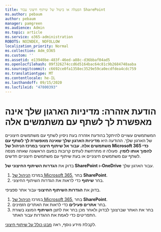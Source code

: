 ```yaml
---
title: הפעלה או ביטול של שיתוף חיצוני עבור SharePoint
ms.author: pebaum
author: pebaum
manager: pamgreen
ms.audience: Admin
ms.topic: article
ms.service: o365-administration
ROBOTS: NOINDEX, NOFOLLOW
localization_priority: Normal
ms.collection: Adm_O365
ms.custom: ''
ms.assetid: e13940be-483f-46ed-a88c-d36bbaf04ad5
ms.openlocfilehash: 09f326274ccd6d5164bac64c81c9b2684748aaba
ms.sourcegitcommit: c6692ce0fa1358ec3529e59ca0ecdfdea4cdc759
ms.translationtype: MT
ms.contentlocale: he-IL
ms.lasthandoff: 09/15/2020
ms.locfileid: "47800393"
---
```

# <a name="warning-message-your-organizations-policies-dont-allow-you-to-share-with-these-users"></a>הודעת אזהרה: מדיניות הארגון שלך אינה מאפשרת לך לשתף עם משתמשים אלה

המשתמשים עשויים להיתקל בהודעת אזהרה בעת ניסיון לשתף עם משתמשים חיצוניים של הארגון שלך. ההודעה היא **מדיניות הארגון שלך שאינה מאפשרת לך לשתף עם משתמשים אלה. עבור אל שיתוף חיצוני במרכז הניהול של Microsoft 365 כדי להפוך אותו לזמין**. פעולה זו מתרחשת לעתים קרובות בפעם הראשונה שאתה מנסה לשתף עם משתמשים חיצוניים או בעת שיתוף עם משתמשים חיצוניים חדשים.

בדוק את **הגדרות השיתוף החיצוני של SharePoint ו-OneDrive** עבור הארגון שלך.

1. במרכז [הניהול של Microsoft 365](https://admin.microsoft.com/AdminPortal/Home#/homepage">https://admin.microsoft.com/), בחר **SharePoint**.
3. בחר **שיתוף** כדי לראות את הגדרות השיתוף החיצוני.

בדוק את **הגדרות השיתוף החיצוני** עבור אתר ספציפי.

1. במרכז [הניהול של Microsoft 365](https://admin.microsoft.com/AdminPortal/Home#/homepage">https://admin.microsoft.com/), בחר **SharePoint**.
2. בחר **אתרים פעילים** כדי לראות את האתרים הזמינים.
3. בחר את האתר שברצונך לבדוק ולאחר מכן בחר את לחצן **השיתוף** המוצג בשורת התפריטים כדי לאמת את ההגדרות עבור האתר.

לקבלת מידע נוסף, ראה [מבט כולל על שיתוף חיצוני](https://docs.microsoft.com/sharepoint/external-sharing-overview).